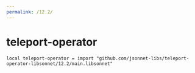 ```yaml
---
permalink: /12.2/
---
```


# teleport-operator

```jsonnet
local teleport-operator = import "github.com/jsonnet-libs/teleport-operator-libsonnet/12.2/main.libsonnet"
```

